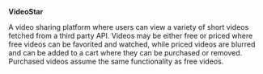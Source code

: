 **VideoStar**

A video sharing platform where users can view a variety of short videos fetched from a third party API. Videos may be either free or priced where free videos can be favorited and watched, while priced videos are blurred and can be added to a cart where they can be purchased or removed. Purchased videos assume the same functionality as free videos.
